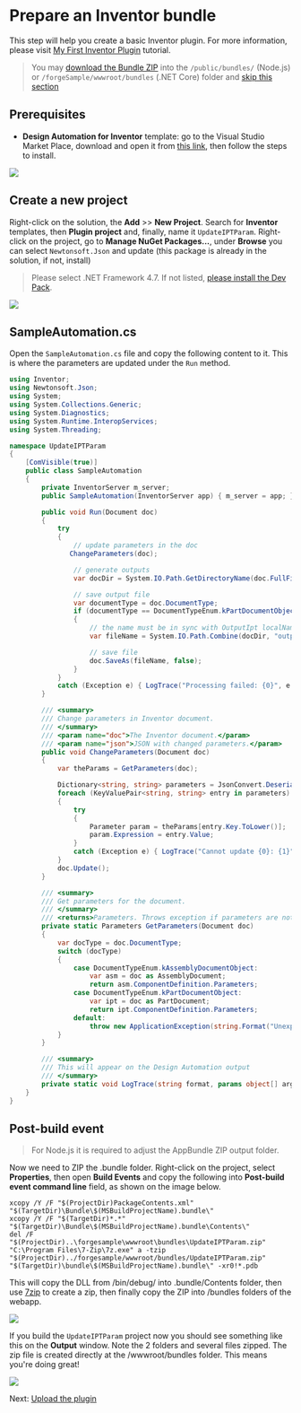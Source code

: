 # Prepare an Inventor bundle

This step will help you create a basic Inventor plugin. For more information, please visit [My First Inventor Plugin](https://knowledge.autodesk.com/support/inventor-products/learn-explore/caas/simplecontent/content/my-first-inventor-plug-overview.html) tutorial.

> You may [download the Bundle ZIP](https://github.com/Autodesk-Forge/learn.forge.designautomation/raw/master/forgesample/wwwroot/bundles/UpdateIPTParam.zip) into the `/public/bundles/` (Node.js) or `/forgeSample/wwwroot/bundles` (.NET Core) folder and [skip this section](designautomation/appbundle/common.md)

## Prerequisites

- **Design Automation for Inventor** template: go to the Visual Studio Market Place, download and open it from [this link](https://marketplace.visualstudio.com/items?itemName=Autodesk.DesignAutomation), then follow the steps to install.

![](_media/designautomation/inventor/da4inventor_template.png)

## Create a new project

Right-click on the solution, the **Add** >> **New Project**. Search for **Inventor** templates, then **Plugin project** and, finally, name it `UpdateIPTParam`. Right-click on the project, go to **Manage NuGet Packages...**, under **Browse** you can select `Newtonsoft.Json` and update (this package is already in the solution, if not, install)

> Please select .NET Framework 4.7. If not listed, [please install the Dev Pack](https://dotnet.microsoft.com/download/dotnet-framework/net47).

![](_media/designautomation/inventor/new_project.gif)

## SampleAutomation.cs

Open the `SampleAutomation.cs` file and copy the following content to it. This is where the parameters are updated under the `Run` method.

```csharp
using Inventor;
using Newtonsoft.Json;
using System;
using System.Collections.Generic;
using System.Diagnostics;
using System.Runtime.InteropServices;
using System.Threading;

namespace UpdateIPTParam
{
    [ComVisible(true)]
    public class SampleAutomation
    {
        private InventorServer m_server;
        public SampleAutomation(InventorServer app) { m_server = app; }

        public void Run(Document doc)
        {
            try
            {
                // update parameters in the doc
               ChangeParameters(doc);

                // generate outputs
                var docDir = System.IO.Path.GetDirectoryName(doc.FullFileName);

                // save output file
                var documentType = doc.DocumentType;
                if (documentType == DocumentTypeEnum.kPartDocumentObject)
                {
                    // the name must be in sync with OutputIpt localName in Activity
                    var fileName = System.IO.Path.Combine(docDir, "outputFile.ipt");

                    // save file                                                                
                    doc.SaveAs(fileName, false);
                }
            }
            catch (Exception e) { LogTrace("Processing failed: {0}", e.ToString()); }
        }

        /// <summary>
        /// Change parameters in Inventor document.
        /// </summary>
        /// <param name="doc">The Inventor document.</param>
        /// <param name="json">JSON with changed parameters.</param>
        public void ChangeParameters(Document doc)
        {
            var theParams = GetParameters(doc);

            Dictionary<string, string> parameters = JsonConvert.DeserializeObject<Dictionary<string, string>>(System.IO.File.ReadAllText("params.json"));
            foreach (KeyValuePair<string, string> entry in parameters)
            {
                try
                {
                    Parameter param = theParams[entry.Key.ToLower()];
                    param.Expression = entry.Value;
                }
                catch (Exception e) { LogTrace("Cannot update {0}: {1}", entry.Key, e.Message); }
            }
            doc.Update();
        }

        /// <summary>
        /// Get parameters for the document.
        /// </summary>
        /// <returns>Parameters. Throws exception if parameters are not found.</returns>
        private static Parameters GetParameters(Document doc)
        {
            var docType = doc.DocumentType;
            switch (docType)
            {
                case DocumentTypeEnum.kAssemblyDocumentObject:
                    var asm = doc as AssemblyDocument;
                    return asm.ComponentDefinition.Parameters;
                case DocumentTypeEnum.kPartDocumentObject:
                    var ipt = doc as PartDocument;
                    return ipt.ComponentDefinition.Parameters;
                default:
                    throw new ApplicationException(string.Format("Unexpected document type ({0})", docType));
            }
        }

        /// <summary>
        /// This will appear on the Design Automation output
        /// </summary>
        private static void LogTrace(string format, params object[] args) { Trace.TraceInformation(format, args); }
    }
}
```

## Post-build event

> For Node.js it is required to adjust the AppBundle ZIP output folder.

Now we need to ZIP the .bundle folder. Right-click on the project, select **Properties**, then open **Build Events** and copy the following into **Post-build event command line** field, as shown on the image below.

```
xcopy /Y /F "$(ProjectDir)PackageContents.xml" "$(TargetDir)\Bundle\$(MSBuildProjectName).bundle\"
xcopy /Y /F "$(TargetDir)*.*" "$(TargetDir)\Bundle\$(MSBuildProjectName).bundle\Contents\"
del /F "$(ProjectDir)..\forgesample\wwwroot\bundles\UpdateIPTParam.zip"
"C:\Program Files\7-Zip\7z.exe" a -tzip "$(ProjectDir)../forgesample/wwwroot/bundles/UpdateIPTParam.zip" "$(TargetDir)\bundle\$(MSBuildProjectName).bundle\" -xr0!*.pdb
```

This will copy the DLL from /bin/debug/ into .bundle/Contents folder, then use [7zip](https://www.7-zip.org/) to create a zip, then finally copy the ZIP into /bundles folders of the webapp.

![](_media/designautomation/inventor/post_build.png)

If you build the `UpdateIPTParam` project now you should see something like this on the **Output** window. Note the 2 folders and several files zipped. The zip file is created directly at the /wwwroot/bundles folder. This means you're doing great!

![](_media/designautomation/inventor/build_output.png)

Next: [Upload the plugin](designautomation/appbundle/netcore)